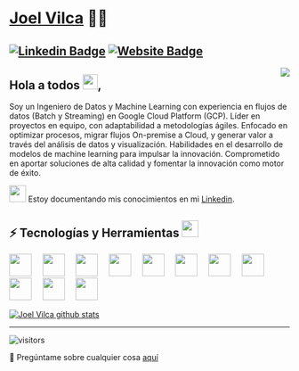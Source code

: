 # [Joel Vilca](https://www.linkedin.com/in/joelvilca/) 👨‍💻
[![Linkedin Badge](https://img.shields.io/badge/-vilcajoel-blue?style=flat-square&logo=Linkedin&logoColor=white&link=https://www.linkedin.com/in/joelvilca/)](https://www.linkedin.com/in/joelvilca/)
[![Website Badge](https://img.shields.io/website?color=0ab9e6&style=flat-square&up_message=vilcajoel.com.pe&url=http%3A%2F%2Fadarshaacharya.com.np%2F)](https://medium.com/@joelvilcatarazona)
---
<img align="right" src="https://raw.githubusercontent.com/vilcajoel/vilcajoel/master/assets/octocat-anime.gif"/>

## Hola a todos <img src="https://raw.githubusercontent.com/vilcajoel/vilcajoel/master/assets/wave.gif" width="27px">,
Soy un Ingeniero de Datos y Machine Learning con experiencia en flujos de datos (Batch y Streaming) en Google Cloud Platform (GCP). Líder en proyectos en equipo, con adaptabilidad a metodologías ágiles. Enfocado en optimizar procesos, migrar flujos On-premise a Cloud, y generar valor a través del análisis de datos y visualización. Habilidades en el desarrollo de modelos de machine learning para impulsar la innovación. Comprometido en aportar soluciones de alta calidad y fomentar la innovación como motor de éxito.  

 <img src="https://raw.githubusercontent.com/vilcajoel/vilcajoel/master/assets/developer.gif" width="30px"> Estoy documentando mis conocimientos en mi [Linkedin](https://www.linkedin.com/in/joelvilca/).

## ⚡ Tecnologías y Herramientas <img src="https://media.giphy.com/media/WUlplcMpOCEmTGBtBW/giphy.gif" width="30">
<img height="40" src="https://www.vectorlogo.zone/logos/google_cloud/google_cloud-icon.svg"> &nbsp; &nbsp;
<img height="40" src="https://icon.icepanel.io/GCP/svg/BigQuery.svg"> &nbsp; &nbsp;
<img height="40" src="https://icon.icepanel.io/GCP/svg/Cloud-Functions.svg"> &nbsp; &nbsp;
<img height="40" src="https://icon.icepanel.io/GCP/svg/Cloud-SQL.svg"> &nbsp; &nbsp;
<img height="40" src="https://icon.icepanel.io/GCP/svg/Cloud-Storage.svg"> &nbsp; &nbsp;
<img height="40" src="https://icon.icepanel.io/GCP/svg/Cloud-Scheduler.svg"> &nbsp; &nbsp;
<img height="40" src="https://icon.icepanel.io/GCP/svg/Identity-And-Access-Management.svg"> &nbsp; &nbsp;
<img height="40" src="https://icon.icepanel.io/GCP/svg/Dataflow.svg"> &nbsp; &nbsp;
<img height="40" src="https://icon.icepanel.io/GCP/svg/Dataprep.svg"> &nbsp; &nbsp;
<img height="40" src="https://icon.icepanel.io/GCP/svg/Datastream.svg"> &nbsp; &nbsp;
<img height="40" src="https://icon.icepanel.io/GCP/svg/Workflows.svg"> &nbsp; &nbsp;
<br/>


[![Joel Vilca github stats](https://github-readme-stats.vercel.app/api?username=vilcajoel&show_icons=true&theme=dracula)](https://github.com/anuraghazra/github-readme-stats)

---

![visitors](https://visitor-badge.laobi.icu/badge?page_id=vilcajoel.vilcajoel&title=Visitas%20perfil) 

 💬 Pregúntame sobre cualquier cosa [aquí](https://github.com/vilcajoel/vilcajoel/issues)
